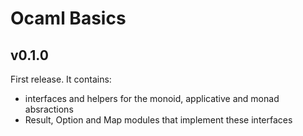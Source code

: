 # Ocaml Basics

## v0.1.0

First release. It contains:

* interfaces and helpers for the monoid, applicative and monad absractions
* Result, Option and Map modules that implement these interfaces
